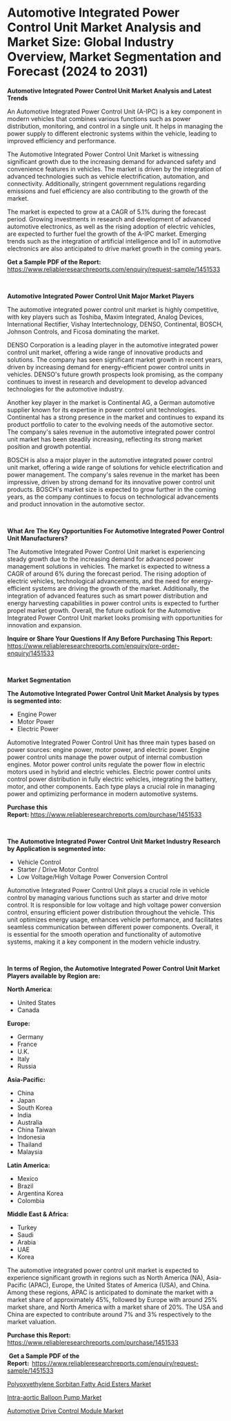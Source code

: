 <p><h1>Automotive Integrated Power Control Unit Market Analysis and Market Size: Global Industry Overview, Market Segmentation and Forecast (2024 to 2031)</h1></p><p><strong>Automotive Integrated Power Control Unit Market Analysis and Latest Trends</strong></p>
<p><p>An Automotive Integrated Power Control Unit (A-IPC) is a key component in modern vehicles that combines various functions such as power distribution, monitoring, and control in a single unit. It helps in managing the power supply to different electronic systems within the vehicle, leading to improved efficiency and performance.</p><p>The Automotive Integrated Power Control Unit Market is witnessing significant growth due to the increasing demand for advanced safety and convenience features in vehicles. The market is driven by the integration of advanced technologies such as vehicle electrification, automation, and connectivity. Additionally, stringent government regulations regarding emissions and fuel efficiency are also contributing to the growth of the market.</p><p>The market is expected to grow at a CAGR of 5.1% during the forecast period. Growing investments in research and development of advanced automotive electronics, as well as the rising adoption of electric vehicles, are expected to further fuel the growth of the A-IPC market. Emerging trends such as the integration of artificial intelligence and IoT in automotive electronics are also anticipated to drive market growth in the coming years.</p></p>
<p><strong>Get a Sample PDF of the Report:&nbsp;</strong> <a href="https://www.reliableresearchreports.com/enquiry/request-sample/1451533">https://www.reliableresearchreports.com/enquiry/request-sample/1451533</a></p>
<p>&nbsp;</p>
<p><strong>Automotive Integrated Power Control Unit Major Market Players</strong></p>
<p><p>The automotive integrated power control unit market is highly competitive, with key players such as Toshiba, Maxim Integrated, Analog Devices, International Rectifier, Vishay Intertechnology, DENSO, Continental, BOSCH, Johnson Controls, and Ficosa dominating the market. </p><p>DENSO Corporation is a leading player in the automotive integrated power control unit market, offering a wide range of innovative products and solutions. The company has seen significant market growth in recent years, driven by increasing demand for energy-efficient power control units in vehicles. DENSO's future growth prospects look promising, as the company continues to invest in research and development to develop advanced technologies for the automotive industry.</p><p>Another key player in the market is Continental AG, a German automotive supplier known for its expertise in power control unit technologies. Continental has a strong presence in the market and continues to expand its product portfolio to cater to the evolving needs of the automotive sector. The company's sales revenue in the automotive integrated power control unit market has been steadily increasing, reflecting its strong market position and growth potential.</p><p>BOSCH is also a major player in the automotive integrated power control unit market, offering a wide range of solutions for vehicle electrification and power management. The company's sales revenue in the market has been impressive, driven by strong demand for its innovative power control unit products. BOSCH's market size is expected to grow further in the coming years, as the company continues to focus on technological advancements and product innovation in the automotive sector.</p></p>
<p>&nbsp;</p>
<p><strong>What Are The Key Opportunities For Automotive Integrated Power Control Unit Manufacturers?</strong></p>
<p><p>The Automotive Integrated Power Control Unit market is experiencing steady growth due to the increasing demand for advanced power management solutions in vehicles. The market is expected to witness a CAGR of around 6% during the forecast period. The rising adoption of electric vehicles, technological advancements, and the need for energy-efficient systems are driving the growth of the market. Additionally, the integration of advanced features such as smart power distribution and energy harvesting capabilities in power control units is expected to further propel market growth. Overall, the future outlook for the Automotive Integrated Power Control Unit market looks promising with opportunities for innovation and expansion.</p></p>
<p><strong>Inquire or Share Your Questions If Any Before Purchasing This Report:</strong> <a href="https://www.reliableresearchreports.com/enquiry/pre-order-enquiry/1451533">https://www.reliableresearchreports.com/enquiry/pre-order-enquiry/1451533</a></p>
<p>&nbsp;</p>
<p><strong>Market Segmentation</strong></p>
<p><strong>The Automotive Integrated Power Control Unit Market Analysis by types is segmented into:</strong></p>
<p><ul><li>Engine Power</li><li>Motor Power</li><li>Electric Power</li></ul></p>
<p><p>Automotive Integrated Power Control Unit has three main types based on power sources: engine power, motor power, and electric power. Engine power control units manage the power output of internal combustion engines. Motor power control units regulate the power flow in electric motors used in hybrid and electric vehicles. Electric power control units control power distribution in fully electric vehicles, integrating the battery, motor, and other components. Each type plays a crucial role in managing power and optimizing performance in modern automotive systems.</p></p>
<p><strong>Purchase this Report:&nbsp;</strong><a href="https://www.reliableresearchreports.com/purchase/1451533">https://www.reliableresearchreports.com/purchase/1451533</a></p>
<p>&nbsp;</p>
<p><strong>The Automotive Integrated Power Control Unit Market Industry Research by Application is segmented into:</strong></p>
<p><ul><li>Vehicle Control</li><li>Starter / Drive Motor Control</li><li>Low Voltage/High Voltage Power Conversion Control</li></ul></p>
<p><p>Automotive Integrated Power Control Unit plays a crucial role in vehicle control by managing various functions such as starter and drive motor control. It is responsible for low voltage and high voltage power conversion control, ensuring efficient power distribution throughout the vehicle. This unit optimizes energy usage, enhances vehicle performance, and facilitates seamless communication between different power components. Overall, it is essential for the smooth operation and functionality of automotive systems, making it a key component in the modern vehicle industry.</p></p>
<p>&nbsp;</p>
<p><strong>In terms of Region, the Automotive Integrated Power Control Unit Market Players available by Region are:</strong></p>
<p>
    <p> <strong> North America: </strong>
        <ul>
            <li>United States</li>
            <li>Canada</li>
        </ul>
        </p> 
    <p> <strong> Europe: </strong>
        <ul>
            <li>Germany</li>
            <li>France</li>
            <li>U.K.</li>
            <li>Italy</li>
            <li>Russia</li>
        </ul>
        </p> 
    <p> <strong> Asia-Pacific: </strong>
        <ul>
            <li>China</li>
            <li>Japan</li>
            <li>South Korea</li>
            <li>India</li>
            <li>Australia</li>
            <li>China Taiwan</li>
            <li>Indonesia</li>
            <li>Thailand</li>
            <li>Malaysia</li>
        </ul>
        </p> 
    <p> <strong> Latin America: </strong>
        <ul>
            <li>Mexico</li>
            <li>Brazil</li>
            <li>Argentina Korea</li>
            <li>Colombia</li>
        </ul>
        </p> 
    <p> <strong> Middle East & Africa: </strong>
        <ul>
            <li>Turkey</li>
            <li>Saudi</li>
            <li>Arabia</li>
            <li>UAE</li>
            <li>Korea</li>
        </ul>
    </p>
    </p>
<p><p>The automotive integrated power control unit market is expected to experience significant growth in regions such as North America (NA), Asia-Pacific (APAC), Europe, the United States of America (USA), and China. Among these regions, APAC is anticipated to dominate the market with a market share of approximately 45%, followed by Europe with around 25% market share, and North America with a market share of 20%. The USA and China are expected to contribute around 7% and 3% respectively to the market valuation.</p></p>
<p><strong>Purchase this Report: </strong><a href="https://www.reliableresearchreports.com/purchase/1451533">https://www.reliableresearchreports.com/purchase/1451533</a></p>
<p>&nbsp;<strong>Get a Sample PDF of the Report:&nbsp;&nbsp;</strong><a href="https://www.reliableresearchreports.com/enquiry/request-sample/1451533">https://www.reliableresearchreports.com/enquiry/request-sample/1451533</a></p>
<p><strong></strong></p>
<p><p><a href="https://bubble-tree-ea4.notion.site/Global-Polyoxyethylene-Sorbitan-Fatty-Acid-Esters-Market-Size-and-Market-Trends-Insights-and-Projec-c8834db33cf844ecb326f475f3c4af79">Polyoxyethylene Sorbitan Fatty Acid Esters Market</a></p><p><a href="https://www.linkedin.com/pulse/intra-aortic-balloon-pump-market-centers-aspects-growth-1jg4e?trackingId=ISEFILdpr8rRfOzywsx5Xg%3D%3D">Intra-aortic Balloon Pump Market</a></p><p><a href="https://github.com/lbird53714/Market-Research-Report-List-3/blob/main/automotive-drive-control-module-market.md">Automotive Drive Control Module Market</a></p></p>